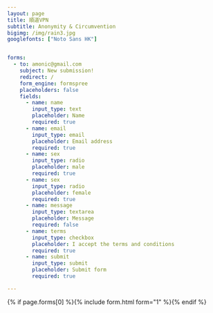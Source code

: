 ```yaml
---
layout: page
title: 順道VPN
subtitle: Anonymity & Circumvention
bigimg: /img/rain3.jpg
googlefonts: ["Noto Sans HK"]


forms:
  - to: amonic@gmail.com
    subject: New submission!
    redirect: /
    form_engine: formspree
    placeholders: false
    fields:
      - name: name
        input_type: text
        placeholder: Name
        required: true
      - name: email
        input_type: email
        placeholder: Email address
        required: true
      - name: sex
        input_type: radio
        placeholder: male
        required: true
      - name: sex
        input_type: radio
        placeholder: female
        required: true
      - name: message
        input_type: textarea
        placeholder: Message
        required: false
      - name: terms
        input_type: checkbox
        placeholder: I accept the terms and conditions
        required: true
      - name: submit
        input_type: submit
        placeholder: Submit form
        required: true

---
```


{% if page.forms[0] %}{% include form.html form="1" %}{% endif %}
